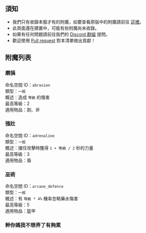 ## 須知
- 我們只有收錄本服才有的附魔，如要查看原版中的附魔請前往 [這裡](https://minecraft.fandom.com/zh/wiki/%E9%99%84%E9%AD%94?variant=zh-tw#%E9%AD%94%E5%92%92%E6%A6%82%E8%BF%B0)。
- 此頁面還在建置中，可能有些附魔尚未收錄。
- 如果有任何問題請前往我們的 [Discord 群組](https://discord.gg/pyNS5xAvMs) 提問。
- 歡迎使用 [Pull request](https://github.com/milkteamc/wiki/pulls) 對本清單做出貢獻！
## 附魔列表
### 磨損
命名空間 ID：`abrasion`  
類型：`一般`  
概述：造成 `等級` 的傷害  
最高等級：2  
適用物品：劍、斧  
### 強壯
命名空間 ID：`adrenaline`  
類型：`一般`  
概述：擋住攻擊時獲得 `1 + 等級 / 2` 秒的力量  
最高等級：3  
適用物品：盾  
### 巫術
命名空間 ID：`arcane_defence`  
類型：`一般`  
概述：有 `等級 * 4%` 機率忽略藥水傷害  
最高等級：5  
適用物品：盔甲  
### 幹你媽我不想弄了有夠累
